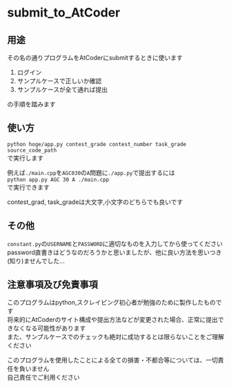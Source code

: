# submit_to_AtCoder

## 用途
その名の通りプログラムをAtCoderにsubmitするときに使います  

1. ログイン  
2. サンプルケースで正しいか確認  
3. サンプルケースが全て通れば提出  

の手順を踏みます

## 使い方
`python hoge/app.py contest_grade contest_number task_grade source_code_path`  
で実行します  

例えば`./main.cpp`を`AGC030`の`A`問題に`./app.py`で提出するには  
`python app.py AGC 30 A ./main.cpp`  
で実行できます  

contest_grad, task_gradeは大文字,小文字のどちらでも良いです  

## その他
`constant.py`の`USERNAME`と`PASSWORD`に適切なものを入力してから使ってください  
password直書きはどうなのだろうかと思いましたが、他に良い方法を思いつき(知り)ませんでした... 

## 注意事項及び免責事項
このプログラムはpython,スクレイピング初心者が勉強のために製作したものです  
将来的にAtCoderのサイト構成や提出方法などが変更された場合、正常に提出できなくなる可能性があります  
また、サンプルケースでのチェックも絶対に成功するとは限らないことをご理解ください

このプログラムを使用したことによる全ての損害・不都合等については、一切責任を負いません  
自己責任でご利用ください  
